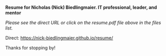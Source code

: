 **Resume for Nicholas (Nick) Biedlingmaier. IT professional, leader, and mentor**

*Please see the direct URL or click on the resume.pdf file above in the files list.*

Direct: https://nick-biedlingmaier.github.io/resume/

Thanks for stopping by!
